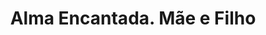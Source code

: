 ---
ref: sol-030-0243
title: "Alma Encantada. Mãe e Filho"
author_name: ["João da Câmara Leme"]
publisher: ["Portugália"]
year: y1956
origin: ["Portugal"]
formats: [book, book-cover]
disciplines: [graphic-design, typography, illustration]
tags: [Romain Rolland]
layout: artifact
status: "production"
published: false
int_published: false
image_count:
date_added: 2023-06-16
batch: /ladra15Abril/1
---
